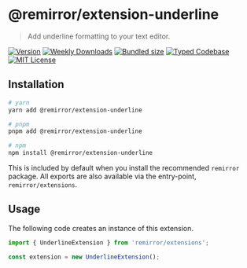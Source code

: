 # @remirror/extension-underline

> Add underline formatting to your text editor.

[![Version][version]][npm] [![Weekly Downloads][downloads-badge]][npm] [![Bundled size][size-badge]][size] [![Typed Codebase][typescript]](#) [![MIT License][license]](#)

[version]: https://flat.badgen.net/npm/v/@remirror/extension-underline
[npm]: https://npmjs.com/package/@remirror/extension-underline
[license]: https://flat.badgen.net/badge/license/MIT/purple
[size]: https://bundlephobia.com/result?p=@remirror/extension-underline
[size-badge]: https://flat.badgen.net/bundlephobia/minzip/@remirror/extension-underline
[typescript]: https://flat.badgen.net/badge/icon/TypeScript?icon=typescript&label
[downloads-badge]: https://badgen.net/npm/dw/@remirror/extension-underline/red?icon=npm

## Installation

```bash
# yarn
yarn add @remirror/extension-underline

# pnpm
pnpm add @remirror/extension-underline

# npm
npm install @remirror/extension-underline
```

This is included by default when you install the recommended `remirror` package. All exports are also available via the entry-point, `remirror/extensions`.

## Usage

The following code creates an instance of this extension.

```ts
import { UnderlineExtension } from 'remirror/extensions';

const extension = new UnderlineExtension();
```
